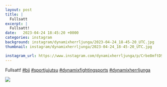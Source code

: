 ```yaml
---
layout: post
title: |
  Fullsatt
excerpt: |
  Fullsatt!    
date:   2023-04-24 18:45:20 +0000
categories: instagram
background: instagram/dynamixherrljunga/2023-04-24_18-45-20_UTC.jpg
thumbnail: instagram/dynamixherrljunga/2023-04-24_18-45-20_UTC.jpg

instagram_url: https://www.instagram.com/dynamixherrljunga/p/Crbe8mftDSn
---
```

Fullsatt! [#bjj](https://www.instagram.com/explore/tags/bjj/) [#sportjujutsu](https://www.instagram.com/explore/tags/sportjujutsu/) [#dynamixfightingsports](https://www.instagram.com/explore/tags/dynamixfightingsports/) [#dynamixherrljunga](https://www.instagram.com/explore/tags/dynamixherrljunga/)



<img src='{{ site.baseurl }}/instagram/dynamixherrljunga/2023-04-24_18-45-20_UTC.jpg' class='img-fluid' />
